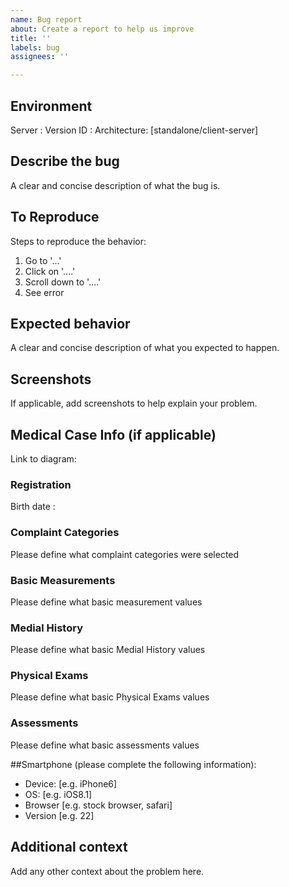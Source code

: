 ```yaml
---
name: Bug report
about: Create a report to help us improve
title: ''
labels: bug
assignees: ''

---
```


## Environment

Server : 
Version ID : 
Architecture: [standalone/client-server]

## Describe the bug
A clear and concise description of what the bug is.

## To Reproduce
Steps to reproduce the behavior:
1. Go to '...'
2. Click on '....'
3. Scroll down to '....'
4. See error

## Expected behavior
A clear and concise description of what you expected to happen.

## Screenshots
If applicable, add screenshots to help explain your problem.

## Medical Case Info (if applicable)
Link to diagram:

### Registration
Birth date :

### Complaint Categories
Please define what complaint categories were selected

### Basic Measurements
Please define what basic measurement values

### Medial History
Please define what basic Medial History values

### Physical Exams
Please define what basic Physical Exams values

### Assessments
Please define what basic assessments values

##Smartphone (please complete the following information):
 - Device: [e.g. iPhone6]
 - OS: [e.g. iOS8.1]
 - Browser [e.g. stock browser, safari]
 - Version [e.g. 22]

## Additional context
Add any other context about the problem here.
